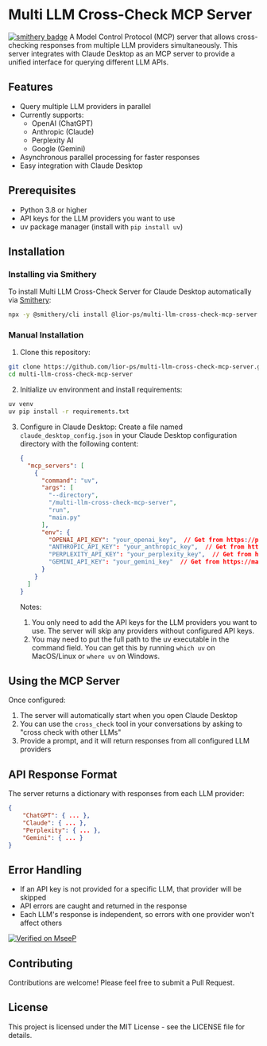 # Multi LLM Cross-Check MCP Server

[![smithery badge](https://smithery.ai/badge/@lior-ps/multi-llm-cross-check-mcp-server)](https://smithery.ai/server/@lior-ps/multi-llm-cross-check-mcp-server)
A Model Control Protocol (MCP) server that allows cross-checking responses from multiple LLM providers simultaneously. This server integrates with Claude Desktop as an MCP server to provide a unified interface for querying different LLM APIs.

## Features

- Query multiple LLM providers in parallel
- Currently supports:
  - OpenAI (ChatGPT)
  - Anthropic (Claude)
  - Perplexity AI
  - Google (Gemini)
- Asynchronous parallel processing for faster responses
- Easy integration with Claude Desktop

## Prerequisites

- Python 3.8 or higher
- API keys for the LLM providers you want to use
- uv package manager (install with `pip install uv`)

## Installation

### Installing via Smithery

To install Multi LLM Cross-Check Server for Claude Desktop automatically via [Smithery](https://smithery.ai/server/@lior-ps/multi-llm-cross-check-mcp-server):

```bash
npx -y @smithery/cli install @lior-ps/multi-llm-cross-check-mcp-server --client claude
```

### Manual Installation
1. Clone this repository:

```bash
git clone https://github.com/lior-ps/multi-llm-cross-check-mcp-server.git
cd multi-llm-cross-check-mcp-server
```

2. Initialize uv environment and install requirements:

```bash
uv venv
uv pip install -r requirements.txt
```

3. Configure in Claude Desktop:
   Create a file named `claude_desktop_config.json` in your Claude Desktop configuration directory with the following content:

   ```json
   {
     "mcp_servers": [
       {
         "command": "uv",
         "args": [
           "--directory",
           "/multi-llm-cross-check-mcp-server",
           "run",
           "main.py"
         ],
         "env": {
           "OPENAI_API_KEY": "your_openai_key",  // Get from https://platform.openai.com/api-keys
           "ANTHROPIC_API_KEY": "your_anthropic_key",  // Get from https://console.anthropic.com/account/keys
           "PERPLEXITY_API_KEY": "your_perplexity_key",  // Get from https://www.perplexity.ai/settings/api
           "GEMINI_API_KEY": "your_gemini_key"  // Get from https://makersuite.google.com/app/apikey
         }
       }
     ]
   }
   ```

   Notes:

   1. You only need to add the API keys for the LLM providers you want to use. The server will skip any providers without configured API keys.
   2. You may need to put the full path to the uv executable in the command field. You can get this by running `which uv` on MacOS/Linux or `where uv` on Windows.

## Using the MCP Server

Once configured:

1. The server will automatically start when you open Claude Desktop
2. You can use the `cross_check` tool in your conversations by asking to "cross check with other LLMs"
3. Provide a prompt, and it will return responses from all configured LLM providers

## API Response Format

The server returns a dictionary with responses from each LLM provider:

```json
{
    "ChatGPT": { ... },
    "Claude": { ... },
    "Perplexity": { ... },
    "Gemini": { ... }
}
```

## Error Handling

- If an API key is not provided for a specific LLM, that provider will be skipped
- API errors are caught and returned in the response
- Each LLM's response is independent, so errors with one provider won't affect others

[![Verified on MseeP](https://mseep.ai/badge.svg)](https://mseep.ai/app/1f395e5c-f462-4250-8408-afd1ada852e5)

## Contributing

Contributions are welcome! Please feel free to submit a Pull Request.

## License

This project is licensed under the MIT License - see the LICENSE file for details.
